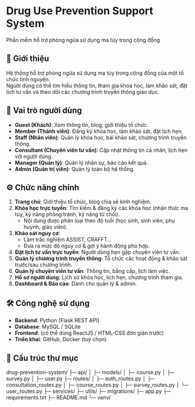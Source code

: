 # Drug Use Prevention Support System

Phần mềm hỗ trợ phòng ngừa sử dụng ma túy trong cộng đồng

## 🎯 Giới thiệu

Hệ thống hỗ trợ phòng ngừa sử dụng ma túy trong cộng đồng của một tổ chức tình nguyện.  
Người dùng có thể tìm hiểu thông tin, tham gia khóa học, làm khảo sát, đặt lịch tư vấn và theo dõi các chương trình truyền thông giáo dục.

## 👥 Vai trò người dùng

- **Guest (Khách)**: Xem thông tin, blog, giới thiệu tổ chức.
- **Member (Thành viên)**: Đăng ký khóa học, làm khảo sát, đặt lịch hẹn.
- **Staff (Nhân viên)**: Quản lý khóa học, bài khảo sát, chương trình truyền thông.
- **Consultant (Chuyên viên tư vấn)**: Cập nhật thông tin cá nhân, lịch hẹn với người dùng.
- **Manager (Quản lý)**: Quản lý nhân sự, báo cáo kết quả.
- **Admin (Quản trị viên)**: Quản lý toàn bộ hệ thống.

## ⚙️ Chức năng chính

1. **Trang chủ**: Giới thiệu tổ chức, blog chia sẻ kinh nghiệm.
2. **Khóa học trực tuyến**: Tìm kiếm & đăng ký các khóa học (nhận thức ma túy, kỹ năng phòng tránh, kỹ năng từ chối).
   - Nội dung được phân loại theo độ tuổi (học sinh, sinh viên, phụ huynh, giáo viên).
3. **Khảo sát nguy cơ**:
   - Làm trắc nghiệm ASSIST, CRAFFT...
   - Đưa ra mức độ nguy cơ & gợi ý hành động phù hợp.
4. **Đặt lịch tư vấn trực tuyến**: Người dùng hẹn gặp chuyên viên tư vấn.
5. **Quản lý chương trình truyền thông**: Tổ chức các hoạt động & khảo sát trước/sau chương trình.
6. **Quản lý chuyên viên tư vấn**: Thông tin, bằng cấp, lịch làm việc.
7. **Hồ sơ người dùng**: Lịch sử khóa học, lịch hẹn, chương trình tham gia.
8. **Dashboard & Báo cáo**: Dành cho quản lý & admin.

## 🛠️ Công nghệ sử dụng

- **Backend**: Python (Flask REST API)
- **Database**: MySQL / SQLite
- **Frontend**: (có thể dùng ReactJS / HTML-CSS đơn giản trước)
- **Triển khai**: GitHub, Docker (tuỳ chọn)

## 📂 Cấu trúc thư mục

drug-prevention-system/
├─ api/
│  ├─ models/
│  ├─ course.py
│  ├─ survey.py
│  ├─ user.py
├─ routes/
│  ├─ auth_routes.py
│  ├─ consultation_routes.py
│  ├─ course_routes.py
│  ├─ survey_routes.py
│  └─ user_routes.py
├─ services/
├─ utils/
├─ migrations/
├─ app.py
├─ requirements.txt
├─ README.md
└─ venv/
